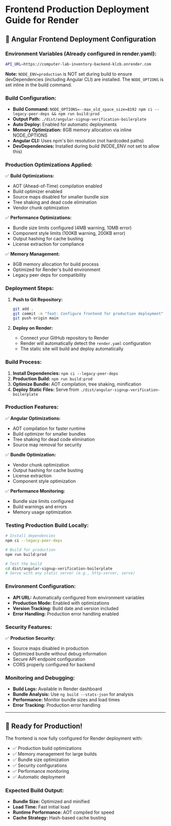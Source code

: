 # Frontend Production Deployment Guide for Render

## 🚀 Angular Frontend Deployment Configuration

### **Environment Variables (Already configured in render.yaml):**

```bash
API_URL=https://computer-lab-inventory-backend-klzb.onrender.com
```

**Note:** `NODE_ENV=production` is NOT set during build to ensure devDependencies (including Angular CLI) are installed. The `NODE_OPTIONS` is set inline in the build command.

### **Build Configuration:**

- **Build Command:** `NODE_OPTIONS=--max_old_space_size=8192 npm ci --legacy-peer-deps && npm run build:prod`
- **Output Path:** `./dist/angular-signup-verification-boilerplate`
- **Auto Deploy:** Enabled for automatic deployments
- **Memory Optimization:** 8GB memory allocation via inline NODE_OPTIONS
- **Angular CLI:** Uses npm's bin resolution (not hardcoded paths)
- **DevDependencies:** Installed during build (NODE_ENV not set to allow this)

### **Production Optimizations Applied:**

✅ **Build Optimizations:**
- AOT (Ahead-of-Time) compilation enabled
- Build optimizer enabled
- Source maps disabled for smaller bundle size
- Tree shaking and dead code elimination
- Vendor chunk optimization

✅ **Performance Optimizations:**
- Bundle size limits configured (4MB warning, 10MB error)
- Component style limits (100KB warning, 200KB error)
- Output hashing for cache busting
- License extraction for compliance

✅ **Memory Management:**
- 8GB memory allocation for build process
- Optimized for Render's build environment
- Legacy peer deps for compatibility

### **Deployment Steps:**

1. **Push to Git Repository:**
   ```bash
   git add .
   git commit -m "feat: Configure frontend for production deployment"
   git push origin main
   ```

2. **Deploy on Render:**
   - Connect your GitHub repository to Render
   - Render will automatically detect the `render.yaml` configuration
   - The static site will build and deploy automatically

### **Build Process:**

1. **Install Dependencies:** `npm ci --legacy-peer-deps`
2. **Production Build:** `npm run build:prod`
3. **Optimize Bundle:** AOT compilation, tree shaking, minification
4. **Deploy Static Files:** Serve from `./dist/angular-signup-verification-boilerplate`

### **Production Features:**

✅ **Angular Optimizations:**
- AOT compilation for faster runtime
- Build optimizer for smaller bundles
- Tree shaking for dead code elimination
- Source map removal for security

✅ **Bundle Optimization:**
- Vendor chunk optimization
- Output hashing for cache busting
- License extraction
- Component style optimization

✅ **Performance Monitoring:**
- Bundle size limits configured
- Build warnings and errors
- Memory usage optimization

### **Testing Production Build Locally:**

```bash
# Install dependencies
npm ci --legacy-peer-deps

# Build for production
npm run build:prod

# Test the build
cd dist/angular-signup-verification-boilerplate
# Serve with any static server (e.g., http-server, serve)
```

### **Environment Configuration:**

- **API URL:** Automatically configured from environment variables
- **Production Mode:** Enabled with optimizations
- **Version Tracking:** Build date and version included
- **Error Handling:** Production error handling enabled

### **Security Features:**

✅ **Production Security:**
- Source maps disabled in production
- Optimized bundle without debug information
- Secure API endpoint configuration
- CORS properly configured for backend

### **Monitoring and Debugging:**

- **Build Logs:** Available in Render dashboard
- **Bundle Analysis:** Use `ng build --stats-json` for analysis
- **Performance:** Monitor bundle sizes and load times
- **Error Tracking:** Production error handling

---

## 🎯 **Ready for Production!**

The frontend is now fully configured for Render deployment with:
- ✅ Production build optimizations
- ✅ Memory management for large builds
- ✅ Bundle size optimization
- ✅ Security configurations
- ✅ Performance monitoring
- ✅ Automatic deployment

### **Expected Build Output:**
- **Bundle Size:** Optimized and minified
- **Load Time:** Fast initial load
- **Runtime Performance:** AOT compiled for speed
- **Cache Strategy:** Hash-based cache busting
